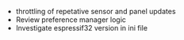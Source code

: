* throttling of repetative sensor and panel updates
* Review preference manager logic
* Investigate espressif32 version in ini file